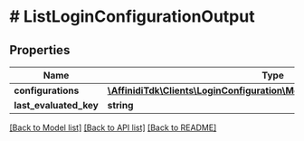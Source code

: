 # # ListLoginConfigurationOutput

## Properties

| Name                   | Type                                                                                                        | Description | Notes      |
| ---------------------- | ----------------------------------------------------------------------------------------------------------- | ----------- | ---------- |
| **configurations**     | [**\AffinidiTdk\Clients\LoginConfiguration\Model\LoginConfigurationObject[]**](LoginConfigurationObject.md) |             |
| **last_evaluated_key** | **string**                                                                                                  |             | [optional] |

[[Back to Model list]](../../README.md#models) [[Back to API list]](../../README.md#endpoints) [[Back to README]](../../README.md)
